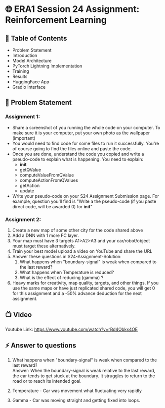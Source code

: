 # 🌐 ERA1 Session 24 Assignment: Reinforcement Learning

## 📌 Table of Contents
- Problem Statement
- Introduction
- Model Architecture
- PyTorch Lightning Implementation
- Training
- Results
- HuggingFace App
- Gradio Interface

## 🎯 Problem Statement
### Assignment 1:
- Share a screenshot of you running the whole code on your computer. To make sure it is your computer, put your own photo as the wallpaper (important)  
- You would need to find code for some files to run it successfully. You're of course going to find the files online and paste the code. 
- Once you are done, understand the code you copied and write a pseudo-code to explain what is happening. You need to explain:  
    - __init__  
    - getQValue  
    - computeValueFromQValue
    - computeActionFromQValues
    - getAction
    - update
- Write your pseudo-code on your S24 Assignment Submission page. For example, question you'll find is "Write a the pseudo-code (if you paste direct code, will be awarded 0) for __init__"


### Assignment 2: 

1. Create a new map of some other city for the code shared above  
2. Add a DNN with 1 more FC layer.  
3. Your map must have 3 targets A1>A2>A3 and your car/robot/object must target these alternatively.  
4. Train your best model upload a video on YouTube and share the URL  
5. Answer these questions in S24-Assignment-Solution:  
    1. What happens when "boundary-signal" is weak when compared to the last reward?  
    2. What happens when Temperature is reduced?  
    3. What is the effect of reducing (gamma) ?  
6. Heavy marks for creativity, map quality, targets, and other things. If you use the same maps or have just replicated shared code, you will get 0 for this assignment and a -50% advance deduction for the next assignment.  

## 📺 Video

Youtube Link: https://www.youtube.com/watch?v=rBd4Obkx4OE

## ⚡ Answer to questions  
1. What happens when "boundary-signal" is weak when compared to the last reward?  
    Answer: When the boundary-signal is weak relative to the last reward, the car tends to get stuck at the boundary. It struggles to return to the road or to reach its intended goal.

2. Temperature - Car was movement what fluctuating very rapidly

3. Gamma - Car was moving straight and getting fixed into loops.
